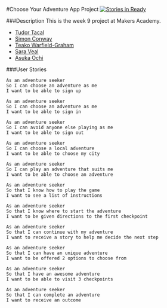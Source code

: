#Choose Your Adventure App Project [![Stories in Ready](https://badge.waffle.io/TudorTacal/choose-your-adventure.svg?label=ready&title=Ready)](http://waffle.io/TudorTacal/choose-your-adventure)

###Description
This is the week 9 project at Makers Academy.
* [Tudor Tacal](https://github.com/TudorTacal)
* [Simon Conway](https://github.com/simonconway1979)
* [Teako Warfield-Graham](https://github.com/trose16)
* [Sara Veal](https://github.com/naomipenn)
* [Asuka Ochi](https://github.com/fenglish)

###User Stories

```
As an adventure seeker  
So I can choose an adventure as me  
I want to be able to sign up  

As an adventure seeker  
So I can choose an adventure as me  
I want to be able to sign in  

As an adventure seeker  
So I can avoid anyone else playing as me  
I want to be able to sign out

As an adventure seeker  
So I can choose a local adventure  
I want to be able to choose my city

As an adventure seeker  
So I can play an adventure that suits me  
I want to be able to choose an adventure

As an adventure seeker  
So that I know how to play the game  
I want to see a list of instructions

As an adventure seeker  
So that I know where to start the adventure  
I want to be given directions to the first checkpoint

As an adventure seeker  
So that I can continue with my adventure  
I want to receive a story to help me decide the next step

As an adventure seeker  
So that I can have an unique adventure  
I want to be offered 2 options to choose from

As an adventure seeker  
So that I have an awesome adventure  
I want to be able to visit 3 checkpoints

As an adventure seeker  
So that I can complete an adventure  
I want to receive an outcome
```
